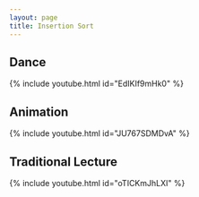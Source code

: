 ```yaml
---
layout: page
title: Insertion Sort
---
```


## Dance

{% include youtube.html id="EdIKIf9mHk0" %}

## Animation

{% include youtube.html id="JU767SDMDvA" %}

## Traditional Lecture

{% include youtube.html id="oTICKmJhLXI" %}
